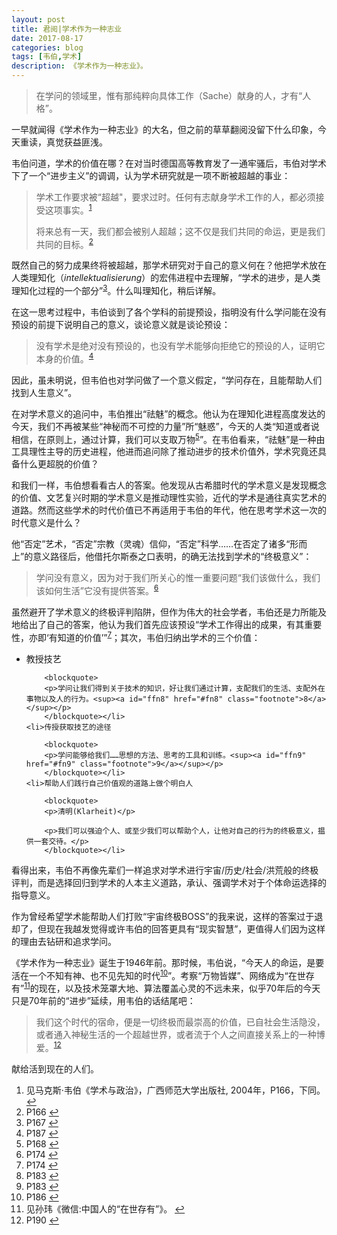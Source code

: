 ```yaml
---
layout: post
title: 君阅|学术作为一种志业
date: 2017-08-17
categories: blog
tags: [韦伯,学术]
description: 《学术作为一种志业》。
---
```



<blockquote>
<p>在学问的领域里，惟有那纯粹向具体工作（Sache）献身的人，才有“人格”。</p>
</blockquote>

<p>一早就闻得《学术作为一种志业》的大名，但之前的草草翻阅没留下什么印象，今天重读，真觉获益匪浅。</p>

<p>韦伯问道，学术的价值在哪？在对当时德国高等教育发了一通牢骚后，韦伯对学术下了一个“进步主义”的调调，认为学术研究就是一项不断被超越的事业：</p>

<blockquote>
<p>学术工作要求被“超越&quot;，要求过时。任何有志献身学术工作的人，都必须接受这项事实。<sup><a id="ffn1" href="#fn1" class="footnote">1</a></sup></p>

<p>将来总有一天，我们都会被别人超越；这不仅是我们共同的命运，更是我们共同的目标。<sup><a id="ffn2" href="#fn2" class="footnote">2</a></sup></p>
</blockquote>

<p>既然自己的努力成果终将被超越，那学术研究对于自己的意义何在？他把学术放在人类理知化（<em>intellektualisierung</em>）的宏伟进程中去理解，“学术的进步，是人类理知化过程的一个部分”<sup><a id="ffn3" href="#fn3" class="footnote">3</a></sup>。什么叫理知化，稍后详解。</p>

<p>在这一思考过程中，韦伯谈到了各个学科的前提预设，指明没有什么学问能在没有预设的前提下说明自己的意义，谈论意义就是谈论预设：</p>

<blockquote>
<p>没有学术是绝对没有预设的，也没有学术能够向拒绝它的预设的人，证明它本身的价值。<sup><a id="ffn4" href="#fn4" class="footnote">4</a></sup></p>
</blockquote>

<p>因此，虽未明说，但韦伯也对学问做了一个意义假定，“学问存在，且能帮助人们找到人生意义”。</p>

<p>在对学术意义的追问中，韦伯推出“祛魅”的概念。他认为在理知化进程高度发达的今天，我们不再被某些“神秘而不可控的力量”所“魅惑”，今天的人类“知道或者说相信，在原则上，通过计算，我们可以支取万物<sup><a id="ffn5" href="#fn5" class="footnote">5</a></sup>”。在韦伯看来，“祛魅”是一种由工具理性主导的历史进程，他进而追问除了推动进步的技术价值外，学术究竟还具备什么更超脱的价值？</p>

<p>和我们一样，韦伯想看看古人的答案。他发现从古希腊时代的学术意义是发现概念的价值、文艺复兴时期的学术意义是推动理性实验，近代的学术是通往真实艺术的道路。然而这些学术的时代价值已不再适用于韦伯的年代，他在思考学术这一次的时代意义是什么？</p>

<p>他“否定”艺术，“否定”宗教（灵魂）信仰，“否定”科学……在否定了诸多“形而上”的意义路径后，他借托尔斯泰之口表明，的确无法找到学术的“终极意义”：</p>

<blockquote>
<p>学问没有意义，因为对于我们所关心的惟一重要问题“我们该做什么，我们该如何生活”它没有提供答案。<sup><a id="ffn6" href="#fn6" class="footnote">6</a></sup></p>
</blockquote>

<p>虽然避开了学术意义的终极评判陷阱，但作为伟大的社会学者，韦伯还是力所能及地给出了自己的答案，他认为我们首先应该预设“学术工作得出的成果，有其重要性，亦即‘有知道的价值’”<sup><a id="ffn7" href="#fn7" class="footnote">7</a></sup>；其次，韦伯归纳出学术的三个价值：</p>

<ul>
	<li>教授技艺

		<blockquote>
		<p>学问让我们得到关于技术的知识，好让我们通过计算，支配我们的生活、支配外在事物以及人的行为。<sup><a id="ffn8" href="#fn8" class="footnote">8</a></sup></p>
		</blockquote></li>
	<li>传授获取技艺的途径

		<blockquote>
		<p>学问能够给我们……思想的方法、思考的工具和训练。<sup><a id="ffn9" href="#fn9" class="footnote">9</a></sup></p>
		</blockquote></li>
	<li>帮助人们践行自己价值观的道路上做个明白人

		<blockquote>
		<p>清明(Klarheit)</p>

		<p>我们可以强迫个人、或至少我们可以帮助个人，让他对自己的行为的终极意义，揾供一套交待。</p>
		</blockquote></li>
</ul>

<p>看得出来，韦伯不再像先辈们一样追求对学术进行宇宙/历史/社会/洪荒般的终极评判，而是选择回归到学术的人本主义道路，承认、强调学术对于个体命运选择的指导意义。</p>

<p>作为曾经希望学术能帮助人们打败“宇宙终极BOSS”的我来说，这样的答案过于退却了，但现在我越发觉得或许韦伯的回答更具有“现实智慧”，更值得人们因为这样的理由去钻研和追求学问。</p>

<p>《学术作为一种志业》诞生于1946年前。那时候，韦伯说，“今天人的命运，是要活在一个不知有神、也不见先知的时代<sup><a id="ffn10" href="#fn10" class="footnote">10</a></sup>”。考察“万物皆媒”、网络成为“在世存有”<sup><a id="ffn11" href="#fn11" class="footnote">11</a></sup>的现在，以及技术笼罩大地、算法覆盖心灵的不远未来，似乎70年后的今天只是70年前的“进步”延续，用韦伯的话结尾吧：</p>

<blockquote>
<p>我们这个时代的宿命，便是一切终极而最崇高的价值，已自社会生活隐没，或者通入神秘生活的一个超越世界，或者流于个人之间直接关系上的一种博爱。<sup><a id="ffn12" href="#fn12" class="footnote">12</a></sup></p>
</blockquote>

<p>献给活到现在的人们。</p>

<ol id="footnotes">
	<li id="fn1">见马克斯·韦伯《学术与政治》，广西师范大学出版社, 2004年，P166，下同。 <a href="#ffn1">&#x21A9;&#xFE0E;</a></li>
	<li id="fn2">P166 <a href="#ffn2">&#x21A9;&#xFE0E;</a></li>
	<li id="fn3">P167 <a href="#ffn3">&#x21A9;&#xFE0E;</a></li>
	<li id="fn4">P187 <a href="#ffn4">&#x21A9;&#xFE0E;</a></li>
	<li id="fn5">P168 <a href="#ffn5">&#x21A9;&#xFE0E;</a></li>
	<li id="fn6">P174 <a href="#ffn6">&#x21A9;&#xFE0E;</a></li>
	<li id="fn7">P174 <a href="#ffn7">&#x21A9;&#xFE0E;</a></li>
	<li id="fn8">P183 <a href="#ffn8">&#x21A9;&#xFE0E;</a></li>
	<li id="fn9">P183 <a href="#ffn9">&#x21A9;&#xFE0E;</a></li>
	<li id="fn10">P186 <a href="#ffn10">&#x21A9;&#xFE0E;</a></li>
	<li id="fn11">见孙玮《微信:中国人的“在世存有”》。 <a href="#ffn11">&#x21A9;&#xFE0E;</a></li>
	<li id="fn12">P190 <a href="#ffn12">&#x21A9;&#xFE0E;</a></li>
</ol>












